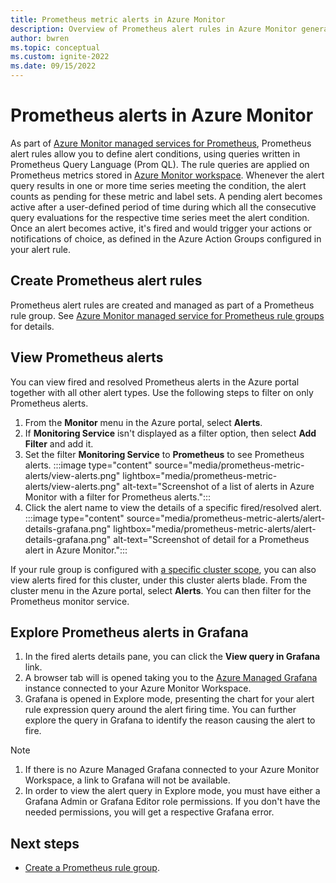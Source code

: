 ```yaml
---
title: Prometheus metric alerts in Azure Monitor
description: Overview of Prometheus alert rules in Azure Monitor generated by data in Azure Monitor managed services for Prometheus.
author: bwren
ms.topic: conceptual
ms.custom: ignite-2022
ms.date: 09/15/2022
---
```


# Prometheus alerts in Azure Monitor
As part of [Azure Monitor managed services for Prometheus](../essentials/prometheus-metrics-overview.md), Prometheus alert rules allow you to define alert conditions, using queries written in Prometheus Query Language (Prom QL). The rule queries are applied on Prometheus metrics stored in [Azure Monitor workspace](../essentials/azure-monitor-workspace-overview.md). Whenever the alert query results in one or more time series meeting the condition, the alert counts as pending for these metric and label sets. A pending alert becomes active after a user-defined period of time during which all the consecutive query evaluations for the respective time series meet the alert condition. Once an alert becomes active, it's fired and would trigger your actions or notifications of choice, as defined in the Azure Action Groups configured in your alert rule.

## Create Prometheus alert rules
Prometheus alert rules are created and managed as part of a Prometheus rule group. See [Azure Monitor managed service for Prometheus rule groups](../essentials/prometheus-rule-groups.md) for details.

## View Prometheus alerts
You can view fired and resolved Prometheus alerts in the Azure portal together with all other alert types. Use the following steps to filter on only Prometheus alerts.
1. From the **Monitor** menu in the Azure portal, select **Alerts**.
2. If **Monitoring Service** isn't displayed as a filter option, then select **Add Filter** and add it.
3. Set the filter **Monitoring Service** to **Prometheus** to see Prometheus alerts.
:::image type="content" source="media/prometheus-metric-alerts/view-alerts.png" lightbox="media/prometheus-metric-alerts/view-alerts.png" alt-text="Screenshot of a list of alerts in Azure Monitor with a filter for Prometheus alerts.":::
4. Click the alert name to view the details of a specific fired/resolved alert.
:::image type="content" source="media/prometheus-metric-alerts/alert-details-grafana.png" lightbox="media/prometheus-metric-alerts/alert-details-grafana.png" alt-text="Screenshot of detail for a Prometheus alert in Azure Monitor.":::

If your rule group is configured with [a specific cluster scope](../essentials/prometheus-rule-groups#limiting-rules-to-a-specific-cluster), you can also view alerts fired for this cluster, under this cluster alerts blade. From the cluster menu in the Azure portal, select **Alerts**. You can then filter for the Prometheus monitor service.

## Explore Prometheus alerts in Grafana
1. In the fired alerts details pane, you can click the **View query in Grafana** link. 
2. A browser tab will is opened taking you to the [Azure Managed Grafana](../../managed-grafana/overview.md) instance connected to your Azure Monitor Workspace. 
3. Grafana is opened in Explore mode, presenting the chart for your alert rule expression query around the alert firing time. You can further explore the query in Grafana to identify the reason causing the alert to fire.

> [!NOTE]
> 1. If there is no Azure Managed Grafana connected to your Azure Monitor Workspace, a link to Grafana will not be available.
> 2. In order to view the alert query in Explore mode, you must have either a Grafana Admin or Grafana Editor role permissions. If you don't have the needed permissions, you will get a respective Grafana error.

## Next steps
- [Create a Prometheus rule group](../essentials/prometheus-rule-groups.md).

